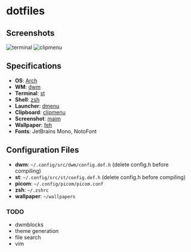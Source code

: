 # dotfiles

## Screenshots

![terminal](https://i.postimg.cc/sgntBTNR/JJK3bK.png)
![clipmenu](https://i.postimg.cc/QNTs2ZnK/0Wku3A.png)

## Specifications

- **OS**: [Arch](https://archlinux.org/)
- **WM**: [dwm](https://dwm.suckless.org/)
- **Terminal**: [st](https://st.suckless.org/)
- **Shell**: [zsh](https://www.zsh.org/)
- **Launcher**: [dmenu](https://tools.suckless.org/dmenu/)
- **Clipboard**: [clipmenu](https://github.com/cdown/clipmenu)
- **Screenshot**: [maim](https://github.com/naelstrof/maim)
- **Wallpaper**: [feh](https://feh.finalrewind.org/)
- **Fonts**: JetBrains Mono, NotoFont

## Configuration Files

- **dwm**: `~/.config/src/dwm/config.def.h` (delete config.h before compiling)
- **st**: `~/.config/src/st/config.def.h` (delete config.h before compiling)
- **picom**: `~/.config/picom/picom.conf`
- **zsh**: `~/.zshrc`
- **wallpaper**: `~/wallpapers`

### TODO

- dwmblocks
- theme generation
- file search
- vim
